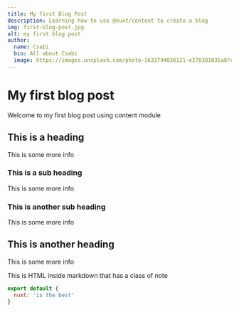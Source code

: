 ```yaml
---
title: My first Blog Post
description: Learning how to use @nuxt/content to create a blog
img: first-blog-post.jpg
alt: my first blog post
author:
  name: Csabi
  bio: All about Csabi
  image: https://images.unsplash.com/photo-1633794036121-e278381835a8?crop=entropy&cs=tinysrgb&fit=max&fm=jpg&ixid=MnwxfDB8MXxyYW5kb218MHx8fHx8fHx8MTYzNDM4NTE0Ng&ixlib=rb-1.2.1&q=80&w=1080
---
```


# My first blog post

Welcome to my first blog post using content module

## This is a heading

This is some more info

### This is a sub heading

This is some more info

### This is another sub heading

This is some more info

## This is another heading

This is some more info

<div class="p-4 mb-4 text-white bg-blue-500">
  This is HTML inside markdown that has a class of note
</div>


<info-box>
  <template #info-box>
    This is a vue component inside markdown using slots
  </template>
</info-box>

```javascript
export default {
  nuxt: 'is the best'
}
```

